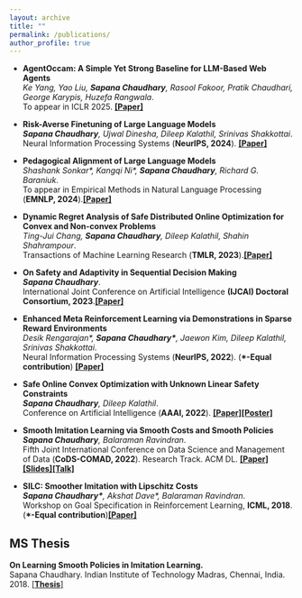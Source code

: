 ```yaml
---
layout: archive
title: ""
permalink: /publications/
author_profile: true
---
```


* **AgentOccam: A Simple Yet Strong Baseline for LLM-Based Web Agents**\
_Ke Yang, Yao Liu, **Sapana Chaudhary**, Rasool Fakoor, Pratik Chaudhari, George Karypis, Huzefa Rangwala_.\
To appear in ICLR 2025. [**[Paper]**](https://arxiv.org/pdf/2410.13825v1)

* **Risk-Averse Finetuning of Large Language Models**\
_**Sapana Chaudhary**, Ujwal Dinesha, Dileep Kalathil, Srinivas Shakkottai_.\
Neural Information Processing Systems (**NeurIPS, 2024**). [**[Paper]**](https://arxiv.org/abs/2501.06911v1)

* **Pedagogical Alignment of Large Language Models**\
_Shashank Sonkar\*, Kangqi Ni\*, **Sapana Chaudhary**, Richard G. Baraniuk_.\
To appear in Empirical Methods in Natural Language Processing (**EMNLP, 2024**).[**[Paper]**](https://arxiv.org/abs/2402.05000)

* **Dynamic Regret Analysis of Safe Distributed Online Optimization for Convex and Non-convex Problems**\
_Ting-Jui Chang, **Sapana Chaudhary**, Dileep Kalathil, Shahin Shahrampour_.\
Transactions of Machine Learning Research (**TMLR, 2023**).[**[Paper]**](https://openreview.net/forum?id=xiQXHvL1eN)

* **On Safety and Adaptivity in Sequential Decision Making**\
_**Sapana Chaudhary**_.\
International Joint Conference on Artificial Intelligence **(IJCAI) Doctoral Consortium, 2023**.[**[Paper]**](https://www.ijcai.org/proceedings/2023/0813.pdf)


* **Enhanced Meta Reinforcement Learning via Demonstrations in Sparse Reward Environments**\
*Desik Rengarajan\*, **Sapana Chaudhary\***, Jaewon Kim, Dileep Kalathil, Srinivas Shakkottai*.\
Neural Information Processing Systems (**NeurIPS, 2022**). (**\*-Equal contribution**)
[**[Paper]**](https://arxiv.org/abs/2209.13048)


* **Safe Online Convex Optimization with Unknown Linear Safety Constraints**\
_**Sapana Chaudhary**, Dileep Kalathil_.\
Conference on Artificial Intelligence (**AAAI, 2022**). [**[Paper]**](https://arxiv.org/abs/2111.07430)[**[Poster]**](https://drive.google.com/drive/folders/1cBx6YKgaHs1Jllr813Nt4itJkjoPCF1h?usp=sharing)


* **Smooth Imitation Learning via Smooth Costs and Smooth Policies**\
_**Sapana Chaudhary**, Balaraman Ravindran_.\
Fifth Joint International Conference on Data Science and Management of Data (**CoDS-COMAD, 2022**). Research Track. ACM DL. [**[Paper]**](https://arxiv.org/abs/2111.02354)[**[Slides]**](https://drive.google.com/file/d/13Urazzn2OOb3yVb4uFjRwPPovr_5ODHR/view?usp=sharing)[**[Talk]**](https://drive.google.com/file/d/1wKAQdHyUnFJyBFjsggqdpHjfg2l0XI5f/view?usp=sharing)


* **SILC: Smoother Imitation with Lipschitz Costs**\
_**Sapana Chaudhary\***, Akshat Dave\*, Balaraman Ravindran_.\
Workshop on Goal Specification in Reinforcement Learning, **ICML, 2018**.
(**\*-Equal contribution**)[**[Paper]**](https://sites.google.com/view/goalsrl/accepted-papers?authuser=0)


## MS Thesis
**On Learning Smooth Policies in Imitation Learning.**\
Sapana Chaudhary. Indian Institute of Technology Madras, Chennai, India. 2018. [[**Thesis**]](https://drive.google.com/file/d/13va0xsQMLM71Dnpza89hIz7cJpBDJEJo/view?usp=sharing)
